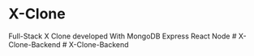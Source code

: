 # X-Clone
Full-Stack X Clone developed With MongoDB Express React Node
#   X - C l o n e - B a c k e n d  
 #   X - C l o n e - B a c k e n d  
 